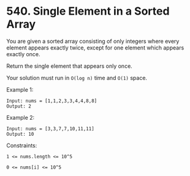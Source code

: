 # 540. Single Element in a Sorted Array

You are given a sorted array consisting of only integers where every element appears exactly twice, except for one element which appears exactly once.

Return the single element that appears only once.

Your solution must run in `O(log n)` time and `O(1)` space.



Example 1:

    Input: nums = [1,1,2,3,3,4,4,8,8]
    Output: 2

Example 2:

    Input: nums = [3,3,7,7,10,11,11]
    Output: 10


Constraints:

`1 <= nums.length <= 10^5`

`0 <= nums[i] <= 10^5`